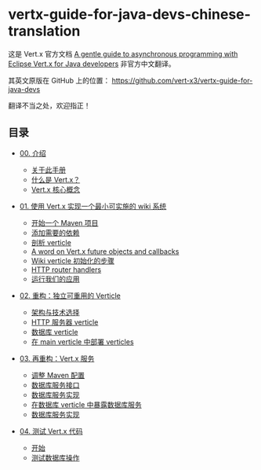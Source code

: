 # vertx-guide-for-java-devs-chinese-translation

这是 Vert.x 官方文档 [A gentle guide to asynchronous programming with Eclipse Vert.x for Java developers](http://vertx.io/docs/guide-for-java-devs) 非官方中文翻译。

其英文原版在 GitHub 上的位置： https://github.com/vert-x3/vertx-guide-for-java-devs

翻译不当之处，欢迎指正！

## 目录

* [00. 介绍](00/README.md)
  * [关于此手册](00/README.md#关于此手册)
  * [什么是 Vert.x？](00/README.md#什么是-vertx)
  * [Vert.x 核心概念](00/README.md#vertx-核心概念)

* [01. 使用 Vert.x 实现一个最小可实施的 wiki 系统](01/README.md)
  * [开始一个 Maven 项目](01/README.md#开始一个-maven-项目)
  * [添加需要的依赖](01/README.md#添加需要的依赖)
  * [剖析 verticle](01/README.md#剖析-verticle)
  * [A word on Vert.x future objects and callbacks](01/README.md#a-word-on-vertx-future-objects-and-callbacks)
  * [Wiki verticle 初始化的步骤](01/README.md#wiki-verticle-初始化的步骤)
  * [HTTP router handlers](01/README.md#http-router-handlers)
  * [运行我们的应用](01/README.md#运行我们的应用)

* [02. 重构：独立可重用的 Verticle](02/README.md)
  * [架构与技术选择](02/README.md#架构与技术选择)
  * [HTTP 服务器 verticle](02/README.md#http-服务器-verticle)
  * [数据库 verticle](02/README.md#数据库-verticle)
  * [在 main verticle 中部署 verticles](
    02/README.md#在-main-verticle-中部署-verticles)

* [03. 再重构：Vert.x 服务](03/README.md)
  * [调整 Maven 配置](03/README.md#调整-maven-配置)
  * [数据库服务接口](03/README.md#数据库服务接口)
  * [数据库服务实现](03/README.md#数据库服务实现)
  * [在数据库 verticle 中暴露数据库服务](03/README.md#在数据库-verticle-中暴露数据库服务)
  * [数据库服务实现](03/README.md#使用一个数据库服务代理)

* [04. 测试 Vert.x 代码](04/README.md)
  * [开始](04/README.md#开始)
  * [测试数据库操作](04/README.md#测试数据库操作)
